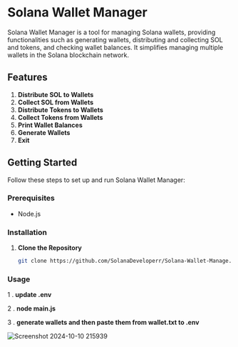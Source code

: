 # Solana Wallet Manager

Solana Wallet Manager is a tool for managing Solana wallets, providing functionalities such as generating wallets, distributing and collecting SOL and tokens, and checking wallet balances. It simplifies managing multiple wallets in the Solana blockchain network.

## Features

1. **Distribute SOL to Wallets**
2. **Collect SOL from Wallets**
3. **Distribute Tokens to Wallets**
4. **Collect Tokens from Wallets**
5. **Print Wallet Balances**
6. **Generate Wallets**
7. **Exit**

## Getting Started

Follow these steps to set up and run Solana Wallet Manager:

### Prerequisites

- Node.js

### Installation

1. **Clone the Repository**

   ```bash
   git clone https://github.com/SolanaDeveloperr/Solana-Wallet-Manage.git

### Usage 

1 . **update .env** 

2 . **node main.js**

3 . **generate wallets and then paste them from wallet.txt to .env**

 ![Screenshot 2024-10-10 215939](https://github.com/user-attachments/assets/ba65e9a1-b743-4b98-a914-205dfd83b7cc)
